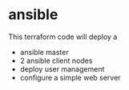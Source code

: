 # ansible
This terraform code will deploy a 
* ansible master
* 2 ansible client nodes
* deploy user management 
* configure a simple web server
